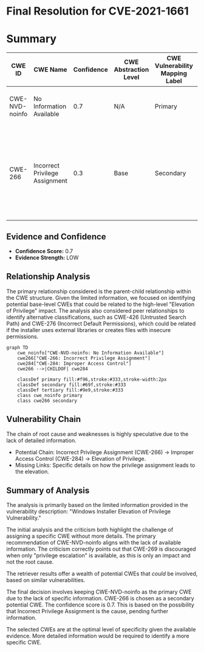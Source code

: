 # Final Resolution for CVE-2021-1661

# Summary
| CWE ID | CWE Name | Confidence | CWE Abstraction Level | CWE Vulnerability Mapping Label | CWE-Vulnerability Mapping Notes |
|---|---|---|---|---|---|
| CWE-NVD-noinfo | No Information Available | 0.7 | N/A | Primary | There is no information available to determine the CWE. |
| CWE-266 | Incorrect Privilege Assignment | 0.3 | Base | Secondary | Investigate if any permission assignment is incorrect for the component. However, no direct evidence supports this at present. |

## Evidence and Confidence

*   **Confidence Score:** 0.7
*   **Evidence Strength:** LOW

## Relationship Analysis
The primary relationship considered is the parent-child relationship within the CWE structure. Given the limited information, we focused on identifying potential base-level CWEs that could be related to the high-level "Elevation of Privilege" impact. The analysis also considered peer relationships to identify alternative classifications, such as CWE-426 (Untrusted Search Path) and CWE-276 (Incorrect Default Permissions), which could be related if the installer uses external libraries or creates files with insecure permissions.

```mermaid
graph TD
    cwe_noinfo["CWE-NVD-noinfo: No Information Available"]
    cwe266["CWE-266: Incorrect Privilege Assignment"]
    cwe284["CWE-284: Improper Access Control"]
    cwe266 -->|CHILDOF| cwe284
    
    classDef primary fill:#f96,stroke:#333,stroke-width:2px
    classDef secondary fill:#69f,stroke:#333
    classDef tertiary fill:#9e9,stroke:#333
    class cwe_noinfo primary
    class cwe266 secondary
```

## Vulnerability Chain
The chain of root cause and weaknesses is highly speculative due to the lack of detailed information.
  - Potential Chain: Incorrect Privilege Assignment (CWE-266) -> Improper Access Control (CWE-284) -> Elevation of Privilege.
  - Missing Links: Specific details on how the privilege assignment leads to the elevation.

## Summary of Analysis
The analysis is primarily based on the limited information provided in the vulnerability description: "Windows Installer Elevation of Privilege Vulnerability."

The initial analysis and the criticism both highlight the challenge of assigning a specific CWE without more details. The primary recommendation of CWE-NVD-noinfo aligns with the lack of available information. The criticism correctly points out that CWE-269 is discouraged when only "privilege escalation" is available, as this is only an impact and not the root cause.

The retriever results offer a wealth of potential CWEs that *could* be involved, based on similar vulnerabilities.

The final decision involves keeping CWE-NVD-noinfo as the primary CWE due to the lack of specific information. CWE-266 is chosen as a secondary potential CWE. The confidence score is 0.7. This is based on the possibility that Incorrect Privilege Assignment is the cause, pending further information.

The selected CWEs are at the optimal level of specificity given the available evidence. More detailed information would be required to identify a more specific CWE.